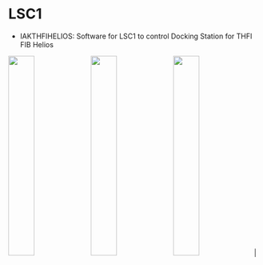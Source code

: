 # LSC1


- IAKTHFIHELIOS: Software for LSC1 to control Docking Station for THFI FIB Helios

<img src="https://github.com/Spiean03/LSC1/blob/master/IAKTHFIHELIOS/V1.1/Images/WelcomeScreen.png" width="32%">
<img src="https://github.com/Spiean03/LSC1/blob/master/IAKTHFIHELIOS/V1.1/Images/MainScreen.png" width="32%">
<img src="https://github.com/Spiean03/LSC1/blob/master/IAKTHFIHELIOS/V1.1/Images/SettingsScreen.png" width="32%">|

